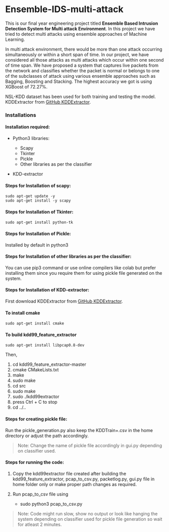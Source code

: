 # Ensemble-IDS-multi-attack
This is our final year engineering project titled **Ensemble Based Intrusion Detection System for Multi attack Environment**. In this project we have tried to detect multi attacks using ensemble approaches of Machine Learning.

In multi attack environment, there would be more than one attack occurring simultaneously or within a short span of time. In our project, we have considered all those attacks as multi attacks which occur within one second of time span. We have proposed a system that captures live packets from the network and classifies whether the packet is normal or belongs to one of the subclasses of attack using various ensemble approaches such as Bagging, Boosting and Stacking. The highest accuracy we got is using XGBoost of 72.27%.

NSL-KDD dataset has been used for both training and testing the model. KDDExtractor from [GitHub KDDExtractor](https://github.com/AI-IDS/kdd99_feature_extractor).


### Installations ###

#### Installation required: ####

* Python3 libraries:
	- Scapy 
	- Tkinter
	- Pickle
	- Other libraries as per the classifier

* KDD-extractor


#### Steps for Installation of scapy: ####
	sudo apt-get update -y
	sudo apt-get install -y scapy


#### Steps for Installation of Tkinter: ####
	sudo apt-get install python-tk


#### Steps for Installation of Pickle: ####
Installed by default in python3


#### Steps for Installation of other libraries as per the classifier: ####
You can use pip3 command or use online compilers like colab but prefer installing them since you require them for using pickle file generated on the system.


#### Steps for Installation of KDD-extractor: ####
First download KDDExtractor from [GitHub KDDExtractor](https://github.com/AI-IDS/kdd99_feature_extractor).


#### To install cmake ####
	sudo apt-get install cmake


#### To build kdd99_feature_extractor ####
	sudo apt-get install libpcap0.8-dev
Then,
1. cd kdd99_feature_extractor-master
2. cmake CMakeLists.txt 
3. make
4. sudo make
5. cd src
6. sudo make
7. sudo ./kdd99extractor 
8. press Ctrl + C to stop
9. cd ../..


#### Steps for creating pickle file: ####
Run the pickle_generation.py also keep the KDDTrain+.csv in the home directory or adjust the path accordingly.

> Note: Change the name of pickle file accordingly in gui.py depending on classifier used.

 
#### Steps for running the code: ####
1. Copy the kdd99extractor file created after building the kdd99_feature_extractor, pcap_to_csv.py, packetlog.py, gui.py file in home folder only or make proper path changes as required.

2. Run pcap_to_csv file using 
	- sudo python3 pcap_to_csv.py

> Note: Code might run slow, show no output or look like hanging the system depending on classifier used for pickle file generation so wait for atleast 2 minutes.
